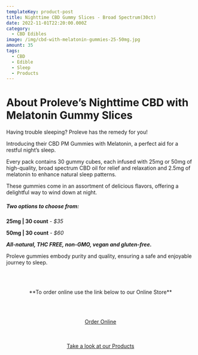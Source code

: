 ```yaml
---
templateKey: product-post
title: Nighttime CBD Gummy Slices - Broad Spectrum(30ct)
date: 2022-11-01T22:20:00.000Z
category:
  - CBD Edibles
image: /img/cbd-with-melatonin-gummies-25-50mg.jpg
amount: 35
tags:
  - CBD
  - Edible
  - Sleep
  - Products
---
```

# **About Proleve’s Nighttime CBD with Melatonin Gummy Slices**

Having trouble sleeping? Proleve has the remedy for you!

Introducing their CBD PM Gummies with Melatonin, a perfect aid for a restful night’s sleep.

Every pack contains 30 gummy cubes, each infused with 25mg or 50mg of high-quality, broad spectrum CBD oil for relief and relaxation and 2.5mg of melatonin to enhance natural sleep patterns.

These gummies come in an assortment of delicious flavors, offering a delightful way to wind down at night.

##### **Two options to choose from:**

**25mg | 30 count** - *$35*

**50mg | 30 count** - *$60*

***All-natural, THC FREE, non-GMO, vegan and gluten-free.***

Proleve gummies embody purity and quality, ensuring a safe and enjoyable journey to sleep.

<br><br>

<Center>

\*\*To order online use the link below to our Online Store\*\*

<br><br>

<Center><a class="link-view-more-products" target="_blank" href="https://capitalcbd.shop/product/cbd-face-cream-american-shaman/">Order Online</a></

<br><br><br>

<Center><a class="link-view-more-products" target="_blank" href="https://capitalamericanshaman.com/products">Take a look at our Products</a></Center>

<br><br>
